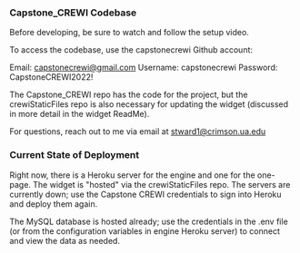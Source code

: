 ### Capstone_CREWI Codebase

Before developing, be sure to watch and follow the setup video.

To access the codebase, use the capstonecrewi Github account:

Email: capstonecrewi@gmail.com
Username: capstonecrewi
Password: CapstoneCREWI2022!

The Capstone_CREWI repo has the code for the project, but the crewiStaticFiles repo is also necessary for updating the widget (discussed in more detail in the widget ReadMe).

For questions, reach out to me via email at stward1@crimson.ua.edu


### Current State of Deployment

Right now, there is a Heroku server for the engine and one for the one-page. The widget is "hosted" via the crewiStaticFiles repo. The servers are currently down; use the Capstone CREWI credentials to sign into Heroku and deploy them again.

The MySQL database is hosted already; use the credentials in the .env file (or from the configuration variables in engine Heroku server) to connect and view the data as needed.